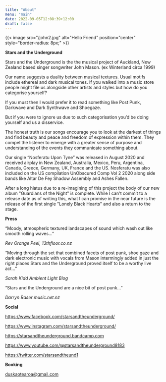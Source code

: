 ```yaml
---
title: "About"
menu: "main"
date: 2022-09-05T12:08:39+12:00
draft: false 
---
```


{{< image src="/john2.jpg" alt="Hello Friend" position="center" style="border-radius: 8px;" >}}

**Stars and the Underground** 

Stars and the Underground is the the musical project of Auckland, New Zealand based
singer songwriter John Mason. (ex Winterland circa 1999)

Our name suggests a duality between musical textures. Usual motifs include ethereal
and dark musical tones. If you walked into a music store people might file us
alongside other artists and styles but how do you categorise yourself?

If you must then I would prefer it to read something like Post Punk, Darkwave and Dark Synthwave and Shoegaze.

But if you were to ignore us due to such categorisation you’d be doing yourself and
us a disservice.

The honest truth is our songs encourage you to look at the darkest of things and
find beauty and peace and freedom of expression within them. They compel the
listener to emerge with a greater sense of purpose and understanding of the events
they communicate something about.

Our single “Nosferatu Upon Tyne” was released in August 2020 and received airplay in New Zealand, Australia, Mexico, Peru, Argentina, Canada, Greece, Germany, UK, France and the US.
Nosferatu was also included on the US compilation UnObscured Comp Vol 2 2020 along side bands like Altar De Fey Shadow Assembly and Ashes Fallen.

After a long hiatus due to a re-imagining of this project the body of our new album "Guardians of the Night" is complete. While I can't commit to a release date as of writing this, what I can promise
in the near future is the release of the first single "Lonely Black Hearts" and also a return to the stage.     


**Press**

“Moody, atmospheric textured landscapes of sound which wash out like smooth rolling waves...”

*Rev Orange Peel, 13thfloor.co.nz*

“Moving through the set that combined facets of post punk, shoe gaze and dark electronic music with vocals from Mason intermingly added in just the right places
Stars and the Underground proved itself to be a worthy live act...”

*Sarah Kidd Ambient Light Blog*

“Stars and the Underground are a nice bit of post punk...”

*Darryn Baser music.net.nz*


**Social**

https://www.facebook.com/starsandtheunderground/ 

https://www.instagram.com/starsandtheunderground/ 

https://starsandtheunderground.bandcamp.com

https://www.youtube.com/@starsandtheunderground8183

https://twitter.com/starsandtheund1

**Booking**

duskaotearoa@gmail.com